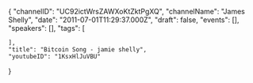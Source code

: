 {
    "channelID": "UC92ictWrsZAWXoKtZktPgXQ",
    "channelName": "James Shelly",
    "date": "2011-07-01T11:29:37.000Z",
    "draft": false,
    "events": [],
    "speakers": [],
    "tags": [

    ],
    "title": "Bitcoin Song - jamie shelly",
    "youtubeID": "1KsxHlJuVBU"
}
